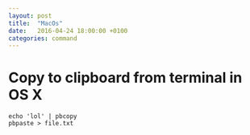 ```yaml
---
layout: post
title:  "MacOs"
date:   2016-04-24 18:00:00 +0100
categories: command
---
```


# Copy to clipboard from terminal in OS X

```
echo 'lol' | pbcopy
pbpaste > file.txt
```
